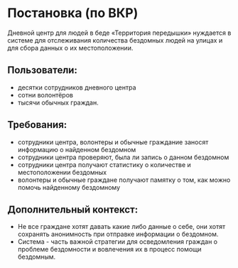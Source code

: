# Постановка (по ВКР)
Дневной центр для людей в беде «Территория передышки» нуждается в системе для отслеживания  количества бездомных людей на улицах и для сбора данных о их местоположении.
## Пользователи: 
- десятки сотрудников дневного центра
- сотни волонтёров
- тысячи обычных граждан.
## Требования:
- сотрудники центра, волонтеры и обычные граждание заносят информацию о найденном бездомном
- сотрудники центра проверяют, была ли запись о данном бездомном
- сотрудники центра получают статистику о количестве и местоположении бездомных
- волонтеры и обычные граждане получают памятку о том, как можно помочь найденному бездомному 
## Дополнительный контекст:
- Не все граждане хотят давать какие либо данные о себе, они хотят сохранять анонимность при отправке информации о бездомном.
- Система - часть важной стратегии для осведомления граждан о проблеме бездомности и вовлечения их в процесс помощи бездомным.
